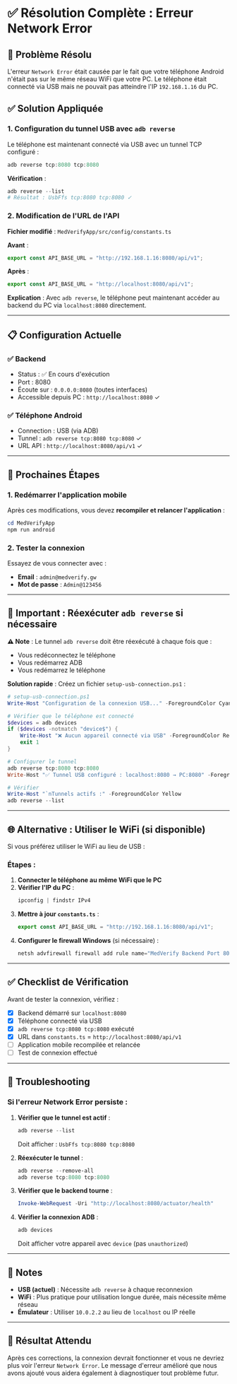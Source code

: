 # ✅ Résolution Complète : Erreur Network Error

## 🎯 Problème Résolu

L'erreur `Network Error` était causée par le fait que votre téléphone Android n'était pas sur le même réseau WiFi que votre PC. Le téléphone était connecté via USB mais ne pouvait pas atteindre l'IP `192.168.1.16` du PC.

## ✅ Solution Appliquée

### 1. Configuration du tunnel USB avec `adb reverse`

Le téléphone est maintenant connecté via USB avec un tunnel TCP configuré :

```powershell
adb reverse tcp:8080 tcp:8080
```

**Vérification** :

```powershell
adb reverse --list
# Résultat : UsbFfs tcp:8080 tcp:8080 ✓
```

### 2. Modification de l'URL de l'API

**Fichier modifié** : `MedVerifyApp/src/config/constants.ts`

**Avant** :

```typescript
export const API_BASE_URL = "http://192.168.1.16:8080/api/v1";
```

**Après** :

```typescript
export const API_BASE_URL = "http://localhost:8080/api/v1";
```

**Explication** : Avec `adb reverse`, le téléphone peut maintenant accéder au backend du PC via `localhost:8080` directement.

---

## 📋 Configuration Actuelle

### ✅ Backend

- Status : ✅ En cours d'exécution
- Port : 8080
- Écoute sur : `0.0.0.0:8080` (toutes interfaces)
- Accessible depuis PC : `http://localhost:8080` ✓

### ✅ Téléphone Android

- Connection : USB (via ADB)
- Tunnel : `adb reverse tcp:8080 tcp:8080` ✓
- URL API : `http://localhost:8080/api/v1` ✓

---

## 🚀 Prochaines Étapes

### 1. Redémarrer l'application mobile

Après ces modifications, vous devez **recompiler et relancer l'application** :

```powershell
cd MedVerifyApp
npm run android
```

### 2. Tester la connexion

Essayez de vous connecter avec :

- **Email** : `admin@medverify.gw`
- **Mot de passe** : `Admin@123456`

---

## 🔄 Important : Réexécuter `adb reverse` si nécessaire

**⚠️ Note** : Le tunnel `adb reverse` doit être réexécuté à chaque fois que :

- Vous redéconnectez le téléphone
- Vous redémarrez ADB
- Vous redémarrez le téléphone

**Solution rapide** : Créez un fichier `setup-usb-connection.ps1` :

```powershell
# setup-usb-connection.ps1
Write-Host "Configuration de la connexion USB..." -ForegroundColor Cyan

# Vérifier que le téléphone est connecté
$devices = adb devices
if ($devices -notmatch "device$") {
    Write-Host "❌ Aucun appareil connecté via USB" -ForegroundColor Red
    exit 1
}

# Configurer le tunnel
adb reverse tcp:8080 tcp:8080
Write-Host "✅ Tunnel USB configuré : localhost:8080 → PC:8080" -ForegroundColor Green

# Vérifier
Write-Host "`nTunnels actifs :" -ForegroundColor Yellow
adb reverse --list
```

---

## 🌐 Alternative : Utiliser le WiFi (si disponible)

Si vous préférez utiliser le WiFi au lieu de USB :

### Étapes :

1. **Connecter le téléphone au même WiFi que le PC**
2. **Vérifier l'IP du PC** :
   ```powershell
   ipconfig | findstr IPv4
   ```
3. **Mettre à jour `constants.ts`** :
   ```typescript
   export const API_BASE_URL = "http://192.168.1.16:8080/api/v1";
   ```
4. **Configurer le firewall Windows** (si nécessaire) :
   ```powershell
   netsh advfirewall firewall add rule name="MedVerify Backend Port 8080" dir=in action=allow protocol=TCP localport=8080
   ```

---

## ✅ Checklist de Vérification

Avant de tester la connexion, vérifiez :

- [x] Backend démarré sur `localhost:8080`
- [x] Téléphone connecté via USB
- [x] `adb reverse tcp:8080 tcp:8080` exécuté
- [x] URL dans `constants.ts` = `http://localhost:8080/api/v1`
- [ ] Application mobile recompilée et relancée
- [ ] Test de connexion effectué

---

## 🐛 Troubleshooting

### Si l'erreur Network Error persiste :

1. **Vérifier que le tunnel est actif** :

   ```powershell
   adb reverse --list
   ```

   Doit afficher : `UsbFfs tcp:8080 tcp:8080`

2. **Réexécuter le tunnel** :

   ```powershell
   adb reverse --remove-all
   adb reverse tcp:8080 tcp:8080
   ```

3. **Vérifier que le backend tourne** :

   ```powershell
   Invoke-WebRequest -Uri "http://localhost:8080/actuator/health"
   ```

4. **Vérifier la connexion ADB** :
   ```powershell
   adb devices
   ```
   Doit afficher votre appareil avec `device` (pas `unauthorized`)

---

## 📝 Notes

- **USB (actuel)** : Nécessite `adb reverse` à chaque reconnexion
- **WiFi** : Plus pratique pour utilisation longue durée, mais nécessite même réseau
- **Émulateur** : Utiliser `10.0.2.2` au lieu de `localhost` ou IP réelle

---

## 🎉 Résultat Attendu

Après ces corrections, la connexion devrait fonctionner et vous ne devriez plus voir l'erreur `Network Error`. Le message d'erreur amélioré que nous avons ajouté vous aidera également à diagnostiquer tout problème futur.
